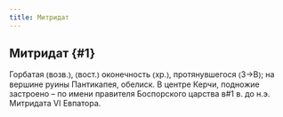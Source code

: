 ```yaml
---
title: Митридат
---
```

## Митридат {#1}

Горбатая ⦅возв.⦆, ⦅вост.⦆ оконечность ⦅хр.⦆, протянувшегося ⦅З→В⦆; на вершине руины Пантикапея, обелиск. В центре Керчи, подножие застроено – по имени правителя Боспорского царства в#1 в. до н.э. Митридата VI Евпатора.

